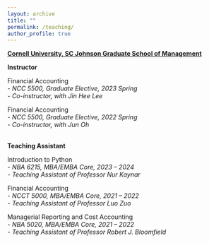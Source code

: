 ```yaml
---
layout: archive
title: ""
permalink: /teaching/
author_profile: true
---
```



<b><u>Cornell University, SC Johnson Graduate School of Management</u></b><br/>

<b>Instructor</b>

Financial Accounting \
*- NCC 5500, Graduate Elective, 2023 Spring*\
*- Co-instructor, with Jin Hee Lee*

Financial Accounting \
*- NCC 5500, Graduate Elective, 2022 Spring*\
*- Co-instructor, with Jun Oh*

<br/>
<b>Teaching Assistant</b>

Introduction to Python\
*- NBA 6215, MBA/EMBA Core, 2023 – 2024*\
*- Teaching Assistant of Professor Nur Kaynar*


Financial Accounting\
*- NCCT 5000, MBA/EMBA Core, 2021 – 2022* \
*- Teaching Assistant of Professor Luo Zuo* 
	

Managerial Reporting and Cost Accounting\
*- NBA 5020, MBA/EMBA Core, 2021 – 2022*\
*- Teaching Assistant of Professor Robert J. Bloomfield*
